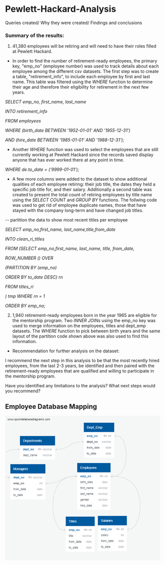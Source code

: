 # Pewlett-Hackard-Analysis

Queries created/ Why they were created/ Findings and conclusions

### Summary of the results:
1. 41,380 employees will be retiring and will need to have their roles filled at Pewlett Hackard.

- In order to find the number of retirement-ready employees, the primary key, "emp_no" (employee number) was used to track details about each employee among the different csv datasets. The first step was to create a table, "retirement_info", to include each employee by first and last name. This table was filtered using the *WHERE* function to determine their age and therefore their eligibility for retirement in the next few years. 

*SELECT emp_no, first_name, last_name*

*INTO retirement_info*

*FROM employees*

*WHERE (birth_date BETWEEN '1952-01-01' AND '1955-12-31')*

*AND (hire_date BETWEEN '1985-01-01' AND '1988-12-31');*

- Another *WHERE* function was used to select the employees that are still currently working at Pewlett Hackard since the records saved display anyone that has ever worked there at any point in time. 

*WHERE de.to_date = ('9999-01-01');*

- A few more columns were added to the dataset to show additional qualities of each employee retiring: their job title, the dates they held a specific job title for, and their salary. Additionally a second table was created to present the total count of retiring employees by title name using the *SELECT COUNT* and *GROUP BY* functions. The follwing code was used to get rid of employee duplicate names, those that have stayed with the company long-term and have changed job titles.

-- partition the data to show most recent titles per employee

*SELECT emp_no,first_name, last_name,title,from_date*

*INTO clean_ri_titles*

*FROM (SELECT emp_no,first_name, last_name, title, from_date,*

*ROW_NUMBER () OVER*

*(PARTITION BY (emp_no)*
 
*ORDER BY to_date DESC) rn*
 
*FROM titles_ri*
 
*) tmp WHERE rn = 1*
 
*ORDER BY emp_no;*


2. 1,940 retirement-ready employees born in the year 1965 are eligible for the mentorship program. Two *INNER JOINs* using the emp_no key was used to merge information on the employees, titles and dept_emp datasets. The *WHERE* function to pick between birth years and the same layout of the partition code shown above was also used to find this information.
 
- Recommendation for further analysis on the dataset:

I recommend the next step in this analysis to be that the most recently hired employees, from the last 2-3 years, be identified and then paired with the retirement-ready employees that are qualified and willing to participate in the mentorship program. 

Have you identified any limitations to the analysis? What next steps would you recommend?


## Employee Database Mapping 
![alt text](https://github.com/elenaguilarv/Pewlett-Hackard-Analysis/blob/master/EmployeeDB.png)

